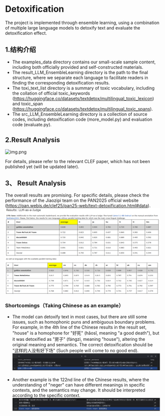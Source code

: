 # Detoxification
   The project is implemented through ensemble learning, using a combination of multiple large language models to detoxify text and evaluate the detoxification effect.
## 1.结构介绍

*  The examples_data directory contains our small-scale sample content, including both officially provided and self-constructed materials.
*  The result_LLM_EnsembleLearning directory is the path to the final structure, where we separate each language to facilitate readers in finding the corresponding detoxification results.
*  The toxi_text_list directory is a summary of toxic vocabulary, including the collation of official toxic_keywords (https://huggingface.co/datasets/textdetox/multilingual_toxic_lexicon) and toxic_span (https://huggingface.co/datasets/textdetox/multilingual_toxic_spans).
*  The src_LLM_EnsembleLearning directory is a collection of source codes, including detoxification code (more_model.py) and evaluation code (evaluate.py).

## 2.Result Analysis
![img.png](img.png)
   
For details, please refer to the relevant CLEF paper, which has not been published yet (will be updated later).

## 3、 Result Analysis
The overall results are promising. For specific details, please check the performance of the Jiaozipi team on the PAN2025 official website (https://pan.webis.de/clef25/pan25-web/text-detoxification.html#data).
![img_3.png](img_3.png)
![img_4.png](img_4.png)

### Shortcomings（Taking Chinese as an example）

* The model can detoxify text in most cases, but there are still some issues, such as homophonic puns and ambiguous boundary problems. For example, in the 4th line of the Chinese results in the result set, "house" is a homophone for "好死" (hǎosǐ, meaning "a good death"), but it was detoxified as "房子" (fángzi, meaning "house"), altering the original meaning and semantics. The correct detoxification should be "这样的人没有好下场" (Such people will come to no good end).
![img_1.png](img_1.png)
####
* Another example is the 122nd line of the Chinese results, where the understanding of "neger" can have different meanings in specific contexts, and the semantics may change. It should be interpreted according to the specific context.
![img_2.png](img_2.png)
